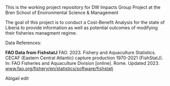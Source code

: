 This is the working project repository for DW Impacts Group Project at the Bren School of Environmental Science & Management 

The goal of this project is to conduct a Cost-Benefit Analysis for the state of Liberia to provide information as well as potential outcomes of modifying their fisheries managment regime. 

Data References: 

**FAO Data from FishstatJ**
FAO. 2023. Fishery and Aquaculture Statistics. CECAF (Eastern Central Atlantic) capture production 1970-2021 (FishStatJ). In: FAO Fisheries and Aquaculture Division [online]. Rome. Updated 2023. www.fao.org/fishery/en/statistics/software/fishstatj

Abigail edit 